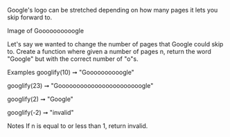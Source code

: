 Google's logo can be stretched depending on how many pages it lets you skip forward to.

Image of Goooooooooogle

Let's say we wanted to change the number of pages that Google could skip to. Create a function where given a number of pages n, return the word "Google" but with the correct number of "o"s.

Examples
googlify(10) ➞ "Goooooooooogle"

googlify(23) ➞ "Gooooooooooooooooooooooogle"

googlify(2) ➞ "Google"

googlify(-2) ➞ "invalid"

Notes
If n is equal to or less than 1, return invalid.